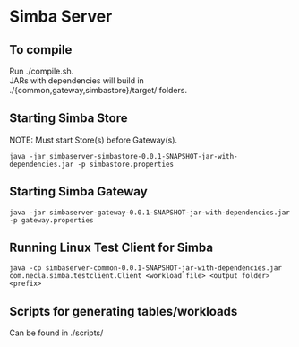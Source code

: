 Simba Server
============

To compile
----------
Run ./compile.sh.  
JARs with dependencies will build in ./{common,gateway,simbastore}/target/ folders.  

Starting Simba Store
--------------------
NOTE: Must start Store(s) before Gateway(s).  
```
java -jar simbaserver-simbastore-0.0.1-SNAPSHOT-jar-with-dependencies.jar -p simbastore.properties   
```

Starting Simba Gateway
----------------------
```
java -jar simbaserver-gateway-0.0.1-SNAPSHOT-jar-with-dependencies.jar -p gateway.properties  
```

Running Linux Test Client for Simba
-----------------------------------
```
java -cp simbaserver-common-0.0.1-SNAPSHOT-jar-with-dependencies.jar com.necla.simba.testclient.Client <workload file> <output folder> <prefix>  
```

Scripts for generating tables/workloads
---------------------------------------
Can be found in ./scripts/  
